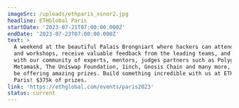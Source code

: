 ```yaml
---
imageSrc: /uploads/ethparis_xsnor2.jpg
headline: ETHGlobal Paris
startDate: '2023-07-21T07:00:00.000Z'
endDate: '2023-07-23T07:00:00.000Z'
text: >
  A weekend at the beautiful Palais Brongniart where hackers can attend talks
  and workshops, receive valuable feedback from the leading teams, and engage
  with our community of experts, mentors, judges partners such as Polygon,
  Metamask, The Uniswap Foundation, 1inch, Gnosis Chain and many more, who will
  be offering amazing prizes. Build something incredible with us at ETHGlobal
  Paris! $375k of prizes.
link: 'https://ethglobal.com/events/paris2023'
status: current
---
```




